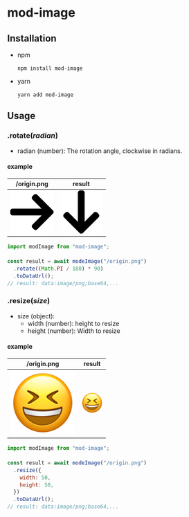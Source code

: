 # mod-image

## Installation

- npm
  ```console
  npm install mod-image
  ```
- yarn
  ```console
  yarn add mod-image
  ```

## Usage

### .rotate(_radian_)

- radian (number): The rotation angle, clockwise in radians.

#### example

| /origin.png                                              | result                                                                                    |
| -------------------------------------------------------- | ----------------------------------------------------------------------------------------- |
| <img src="./tests/__fixtures__/right-arrow-100-100.png"> | <img src="./tests/__image_snapshots__/rotate-test-ts-rotate-90-deg-100-x-100-1-snap.png"> |

```js
import modImage from "mod-image";

const result = await modeImage("/origin.png")
  .rotate((Math.PI / 180) * 90)
  .toDataUrl();
// result: data:image/png;base64,...
```

### .resize(_size_)

- size (object):
  - width (number): height to resize
  - height (number): Width to resize

#### example

| /origin.png                                        | result                                                                                               |
| -------------------------------------------------- | ---------------------------------------------------------------------------------------------------- |
| <img src="./tests/__fixtures__/smile-150-150.png"> | <img src="./tests/__image_snapshots__/resize-test-ts-resize-resize-150-x-150-to-50-x-50-1-snap.png"> |

```js
import modImage from "mod-image";

const result = await modeImage("/origin.png")
  .resize({
    width: 50,
    height: 50,
  })
  .toDataUrl();
// result: data:image/png;base64,...
```
